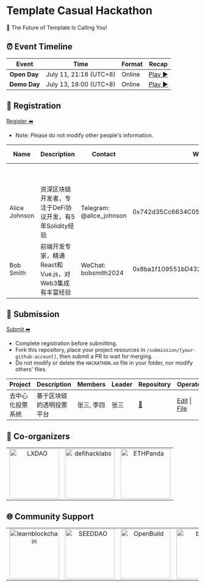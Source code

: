 # Template Casual Hackathon

<!-- [English](/docs/README_EN-US.md) | [简体中文](/docs/README_ZH-CN.md) -->

🧬 The Future of Template Is Calling You!


## ⏰ Event Timeline

| Event           | Time                  | Format    | Recap                |
| --------------- | --------------------- | --------- | ------------------------------ |
| **Open Day**  | July 11, 21:18 (UTC+8) | Online | [Play ▶️](https://example.com/) |
| **Demo Day** | July 13, 18:00 (UTC+8) | Online |   [Play ▶️](https://example.com/)  |


## 📝 Registration

<!-- Registration link start -->
[Register ➡️](https://github.com/CasualHackathon/Template/issues/new?title=Registration&body=%23%23%20Registration%20Form%0A%0A**Name%3A**%20(Please%20enter%20your%20full%20name)%0A%0A---%0A%0A**Description%3A**%20(Brief%20personal%20introduction%20including%20skills%20and%20experience)%0A%0A---%0A%0A**Contact%3A**%20(Format%3A%20Contact%20Method%3A%20Contact%20Account%2C%20e.g.%2C%20Telegram%3A%20%40username%2C%20WeChat%3A%20username%2C%20Email%3A%20email%40example.com)%0A%0A---%0A%0A**Wallet%20Address%3A**%20(Your%20wallet%20address%20or%20ENS%20domain%20on%20Ethereum%20mainnet)%0A%0A---%0A%0A**Team%20Willingness%3A**%20(Choose%20one%3A%20Yes%20%7C%20No%20%7C%20Maybe)%0A%0A---)
<!-- Registration link end -->

- Note: Please do not modify other people's information.

<!-- Registration start -->
| Name | Description | Contact | Wallet Address | Team Willingness | Operate |
| ---- | ----------- | ------- | -------------- | ---------------- | ------- |
|  |  |  |  |  | [Edit](https://github.com/CasualHackathon/Template/issues/new?title=Registration%20-%20&body=%23%23%20Registration%20Form%0A%0A**Name%3A**%0A%0A%0A%0A**Description%3A**%0A%0A%0A%0A**Contact%3A**%0A%0A%0A%0A**Wallet%20Address%3A**%0A%0A%0A%0A**Team%20Willingness%3A**%0A%0A) |
|  |  |  |  |  | [Edit](https://github.com/CasualHackathon/Template/issues/new?title=Registration%20-%20&body=%23%23%20Registration%20Form%0A%0A**Name%3A**%0A%0A%0A%0A**Description%3A**%0A%0A%0A%0A**Contact%3A**%0A%0A%0A%0A**Wallet%20Address%3A**%0A%0A%0A%0A**Team%20Willingness%3A**%0A%0A) |
| Alice Johnson | 资深区块链开发者，专注于DeFi协议开发，有5年Solidity经验 | Telegram: @alice_johnson | 0x742d35Cc6634C0532925a3b8D4C9db96C4b4d8b6 | Yes | [Edit](https://github.com/CasualHackathon/Template/issues/new?title=Registration%20-%20Alice%20Johnson&body=%23%23%20Registration%20Form%0A%0A**Name%3A**%0A%0AAlice%20Johnson%0A%0A**Description%3A**%0A%0A%E8%B5%84%E6%B7%B1%E5%8C%BA%E5%9D%97%E9%93%BE%E5%BC%80%E5%8F%91%E8%80%85%EF%BC%8C%E4%B8%93%E6%B3%A8%E4%BA%8EDeFi%E5%8D%8F%E8%AE%AE%E5%BC%80%E5%8F%91%EF%BC%8C%E6%9C%895%E5%B9%B4Solidity%E7%BB%8F%E9%AA%8C%0A%0A**Contact%3A**%0A%0ATelegram%3A%20%40alice_johnson%0A%0A**Wallet%20Address%3A**%0A%0A0x742d35Cc6634C0532925a3b8D4C9db96C4b4d8b6%0A%0A**Team%20Willingness%3A**%0A%0AYes) |
| Bob Smith | 前端开发专家，精通React和Vue.js，对Web3集成有丰富经验 | WeChat: bobsmith2024 | 0x8ba1f109551bD432803012645Hac136c4c8c8c8c | Maybe | [Edit](https://github.com/CasualHackathon/Template/issues/new?title=Registration%20-%20Bob%20Smith&body=%23%23%20Registration%20Form%0A%0A**Name%3A**%0A%0ABob%20Smith%0A%0A**Description%3A**%0A%0A%E5%89%8D%E7%AB%AF%E5%BC%80%E5%8F%91%E4%B8%93%E5%AE%B6%EF%BC%8C%E7%B2%BE%E9%80%9AReact%E5%92%8CVue.js%EF%BC%8C%E5%AF%B9Web3%E9%9B%86%E6%88%90%E6%9C%89%E4%B8%B0%E5%AF%8C%E7%BB%8F%E9%AA%8C%0A%0A**Contact%3A**%0A%0AWeChat%3A%20bobsmith2024%0A%0A**Wallet%20Address%3A**%0A%0A0x8ba1f109551bD432803012645Hac136c4c8c8c8c%0A%0A**Team%20Willingness%3A**%0A%0AMaybe) |

<!-- Registration end -->


## 🎯 Submission

<!-- Submission link start -->

[Submit ➡️](https://github.com/CasualHackathon/Template/issues/new?title=Submission&body=%23%23%20Project%20Submission%20Form%0A%0A**Project%20Name%3A**%20(Enter%20your%20project%20name)%0A%0A---%0A%0A**Project%20Description%3A**%20(Brief%20description%20about%20your%20project%20in%20one%20sentence)%0A%0A---%0A%0A**Project%20Members%3A**%20(List%20all%20team%20members%2C%20comma-separated)%0A%0A---%0A%0A**Project%20Leader%3A**%20(Project%20leader%20name)%0A%0A---%0A%0A**Repository%20URL%3A**%20(Open%20source%20repository%20URL%20-%20project%20must%20be%20open%20source)%0A%0A---)

<!-- Submission link end -->

- Complete registration before submitting.
- Fork this repository, place your project resources in `/submission/[your-github-account]`, then submit a PR to wait for merging.
- Do not modify or delete the `HACKATHON.md` file in your folder, nor modify others' files.

<!-- Submission start -->
| Project | Description | Members | Leader | Repository | Operate |
| ----------- | ----------------- | -------------- | ------- | ---------- | -------- |
| 去中心化投票系统 | 基于区块链的透明投票平台 | 张三, 李四 | 张三 | [🔗](https://github.com/zhangsan/voting-dapp) | [Edit](https://github.com/CasualHackathon/Template/issues/new?title=Submission%20-%20%E5%8E%BB%E4%B8%AD%E5%BF%83%E5%8C%96%E6%8A%95%E7%A5%A8%E7%B3%BB%E7%BB%9F&body=%23%23%20Project%20Submission%20Form%0A%0A**Project%20Name%3A**%0A%0A%E5%8E%BB%E4%B8%AD%E5%BF%83%E5%8C%96%E6%8A%95%E7%A5%A8%E7%B3%BB%E7%BB%9F%0A%0A**Project%20Description%3A**%0A%0A%E5%9F%BA%E4%BA%8E%E5%8C%BA%E5%9D%97%E9%93%BE%E7%9A%84%E9%80%8F%E6%98%8E%E6%8A%95%E7%A5%A8%E5%B9%B3%E5%8F%B0%0A%0A**Project%20Members%3A**%0A%0A%E5%BC%A0%E4%B8%89%2C%20%E6%9D%8E%E5%9B%9B%0A%0A**Project%20Leader%3A**%0A%0A%E5%BC%A0%E4%B8%89%0A%0A**Repository%20URL%3A**%0A%0Ahttps%3A%2F%2Fgithub.com%2Fzhangsan%2Fvoting-dapp) &#124; [File](https://github.com/CasualHackathon/Template/blob/main/submission/去中心化投票系统.md) |

<!-- Submission end -->


## 🤝 Co-organizers


<table>
    <tr>
        <td  align="center" valign="middle">
            <a href="https://lxdao.io/" target="_blank">
                <img src="./materials/images/LXDAO.png" alt="LXDAO" width="130" />
            </a>
        </td>
         <td align="center" valign="middle">
            <a href="https://defihacklabs.io/" target="_blank">
                <img src="./materials/images/defihacklabs.png" alt="defihacklabs" width="130" />
            </a>
        </td>
        <td  align="center" valign="middle">
            <a href="https://ethpanda.org/" target="_blank">
                <img src="./materials/images/ETHPanda.png" alt="ETHPanda" width="130" />
            </a>
        </td>
    </tr>
</table>

## 🌐 Community Support

<table>
    <tr>
        <td align="center" valign="middle">
            <a href="https://learnblockchain.cn/" target="_blank">
                <img src="./materials/images/learnblockchain.png" alt="learnblockchain" width="130" />
            </a>
        </td>
        <td align="center" valign="middle">
            <a href="https://seedao.xyz/" target="_blank">
                <img src="./materials/images/SEEDDAO.png" alt="SEEDDAO" width="130" />
            </a>
        </td>
        <td align="center" valign="middle">
            <a href="https://openbuild.xyz/" target="_blank">
                <img src="./materials/images/OpenBuild.png" alt="OpenBuild" width="130" />
            </a>
        </td>
        <td align="center" valign="middle">
            <a href="https://x.com/BUPT3DAO" target="_blank">
                <img src="./materials/images/imagesbupt3.png" alt="bupt3" width="130" />
            </a>
        </td>
        <td align="center" valign="middle">
            <a href="https://x.com/THUBA_DAO/" target="_blank">
                <img src="./materials/images/thuba.png" alt="THUBA_DAO" width="130" />
            </a>
        </td>
    </tr>
</table>